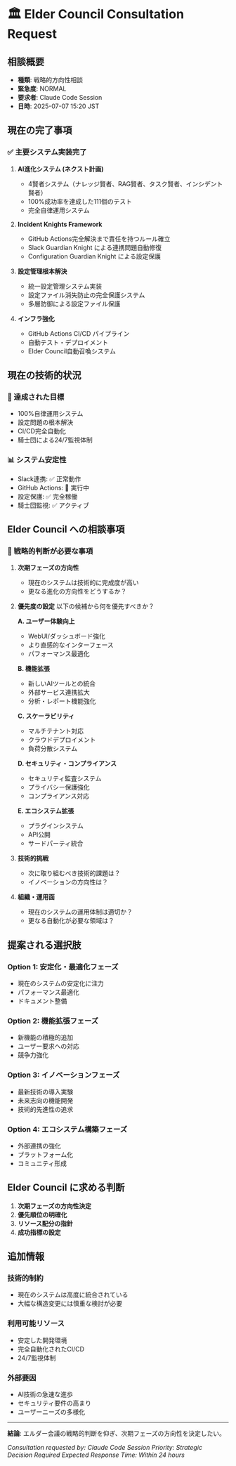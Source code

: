 # 🏛️ Elder Council Consultation Request

## 相談概要
- **種類**: 戦略的方向性相談
- **緊急度**: NORMAL
- **要求者**: Claude Code Session
- **日時**: 2025-07-07 15:20 JST

## 現在の完了事項

### ✅ 主要システム実装完了
1. **AI進化システム (ネクスト計画)**
   - 4賢者システム（ナレッジ賢者、RAG賢者、タスク賢者、インシデント賢者）
   - 100%成功率を達成した111個のテスト
   - 完全自律運用システム

2. **Incident Knights Framework**
   - GitHub Actions完全解決まで責任を持つルール確立
   - Slack Guardian Knight による連携問題自動修復
   - Configuration Guardian Knight による設定保護

3. **設定管理根本解決**
   - 統一設定管理システム実装
   - 設定ファイル消失防止の完全保護システム
   - 多層防御による設定ファイル保護

4. **インフラ強化**
   - GitHub Actions CI/CD パイプライン
   - 自動テスト・デプロイメント
   - Elder Council自動召喚システム

## 現在の技術的状況

### 🎯 達成された目標
- 100%自律運用システム
- 設定問題の根本解決
- CI/CD完全自動化
- 騎士団による24/7監視体制

### 📊 システム安定性
- Slack連携: ✅ 正常動作
- GitHub Actions: 🔄 実行中
- 設定保護: ✅ 完全稼働
- 騎士団監視: ✅ アクティブ

## Elder Council への相談事項

### 🤔 戦略的判断が必要な事項

1. **次期フェーズの方向性**
   - 現在のシステムは技術的に完成度が高い
   - 更なる進化の方向性をどうするか？

2. **優先度の設定**
   以下の候補から何を優先すべきか？

   **A. ユーザー体験向上**
   - WebUI/ダッシュボード強化
   - より直感的なインターフェース
   - パフォーマンス最適化

   **B. 機能拡張**
   - 新しいAIツールとの統合
   - 外部サービス連携拡大
   - 分析・レポート機能強化

   **C. スケーラビリティ**
   - マルチテナント対応
   - クラウドデプロイメント
   - 負荷分散システム

   **D. セキュリティ・コンプライアンス**
   - セキュリティ監査システム
   - プライバシー保護強化
   - コンプライアンス対応

   **E. エコシステム拡張**
   - プラグインシステム
   - API公開
   - サードパーティ統合

3. **技術的挑戦**
   - 次に取り組むべき技術的課題は？
   - イノベーションの方向性は？

4. **組織・運用面**
   - 現在のシステムの運用体制は適切か？
   - 更なる自動化が必要な領域は？

## 提案される選択肢

### Option 1: 安定化・最適化フェーズ
- 現在のシステムの安定化に注力
- パフォーマンス最適化
- ドキュメント整備

### Option 2: 機能拡張フェーズ
- 新機能の積極的追加
- ユーザー要求への対応
- 競争力強化

### Option 3: イノベーションフェーズ
- 最新技術の導入実験
- 未来志向の機能開発
- 技術的先進性の追求

### Option 4: エコシステム構築フェーズ
- 外部連携の強化
- プラットフォーム化
- コミュニティ形成

## Elder Council に求める判断

1. **次期フェーズの方向性決定**
2. **優先順位の明確化**
3. **リソース配分の指針**
4. **成功指標の設定**

## 追加情報

### 技術的制約
- 現在のシステムは高度に統合されている
- 大幅な構造変更には慎重な検討が必要

### 利用可能リソース
- 安定した開発環境
- 完全自動化されたCI/CD
- 24/7監視体制

### 外部要因
- AI技術の急速な進歩
- セキュリティ要件の高まり
- ユーザーニーズの多様化

---

**結論**: エルダー会議の戦略的判断を仰ぎ、次期フェーズの方向性を決定したい。

*Consultation requested by: Claude Code Session*
*Priority: Strategic Decision Required*
*Expected Response Time: Within 24 hours*
